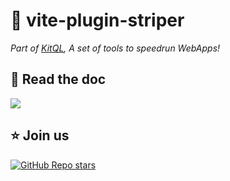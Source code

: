 # 🥶 vite-plugin-striper

_Part of [KitQL](https://github.com/jycouet/kitql#kitql), A set of tools to speedrun WebApps!_

## 📖 Read the doc

[![](https://img.shields.io/badge/Documentation%20of-vite%20plugin%20striper-FF3E00.svg?style=flat&logo=stackblitz&logoColor=FF3E00)](https://kitql.dev/docs/tools/07_vite-plugin-striper)

##  ⭐️ Join us

[![GitHub Repo stars](https://img.shields.io/github/stars/jycouet/kitql?logo=github&label=KitQL&color=#4ACC31)](https://github.com/jycouet/kitql)

